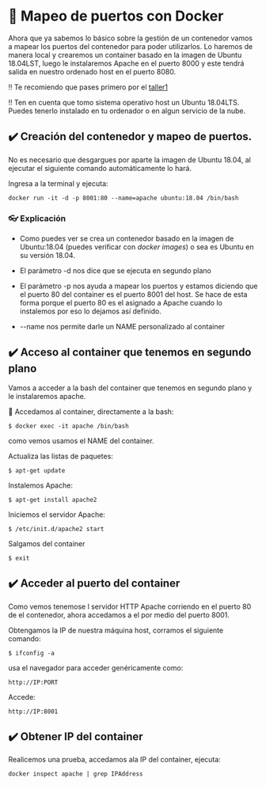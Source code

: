# :whale: Mapeo de puertos con Docker

Ahora que ya sabemos lo básico sobre la gestión de un contenedor vamos a mapear los puertos del contenedor para poder utilizarlos. Lo haremos de manera local y crearemos un container basado en la imagen de Ubuntu 18.04LST, luego le instalaremos Apache en el puerto 8000 y este tendrá salida en nuestro ordenado host en el puerto 8080.



:bangbang: Te recomiendo que pases primero por el [taller1](taller1.md)

:bangbang: Ten en cuenta que tomo sistema operativo host un Ubuntu 18.04LTS. Puedes tenerlo instalado en tu ordenador o en algun servicio de la nube.

## :heavy_check_mark: Creación del contenedor y mapeo de puertos. 

No es necesario que desgargues por aparte la imagen de Ubuntu 18.04, al ejecutar el siguiente comando automáticamente lo hará.

Ingresa a la terminal y ejecuta:
```
docker run -it -d -p 8001:80 --name=apache ubuntu:18.04 /bin/bash
```
### :eyeglasses: Explicación
 - Como puedes ver se crea un contenedor basado en la imagen de Ubuntu:18.04 (puedes verificar con *docker images*) o sea es Ubuntu en su versión 18.04.

- El parámetro -d nos dice que se ejecuta en segundo plano 

- El parámetro -p nos ayuda a mapear los puertos y estamos diciendo que el puerto 80 del container es el puerto 8001 del host. Se hace de esta forma porque el puerto 80 es el asignado a Apache cuando lo instalemos por eso lo dejamos así definido.

- --name nos permite darle un NAME  personalizado al container

## :heavy_check_mark: Acceso al container que tenemos en segundo plano
Vamos a acceder a la bash del container que tenemos en segundo plano y le instalaremos apache.

:wrench: Accedamos al container, directamente a la bash:
```
$ docker exec -it apache /bin/bash
```
como vemos usamos el NAME del container.

Actualiza las listas de paquetes:
```
$ apt-get update
```
Instalemos Apache:
```
$ apt-get install apache2
```
Iniciemos el servidor Apache:
```
$ /etc/init.d/apache2 start
```
Salgamos del container
```
$ exit
```

## :heavy_check_mark: Acceder al puerto del container
Como vemos tenemose l servidor HTTP Apache corriendo en el puerto 80 de el contenedor, ahora accedamos a el por medio del puerto 8001.

Obtengamos la IP de nuestra máquina host, corramos el siguiente comando:
```
$ ifconfig -a 
```

usa el navegador para acceder genéricamente como:
```
http://IP:PORT
```
Accede:
```
http://IP:8001
```

## :heavy_check_mark:  Obtener IP del container
Realicemos una prueba, accedamos ala IP del container, ejecuta:
```
docker inspect apache | grep IPAddress
```
